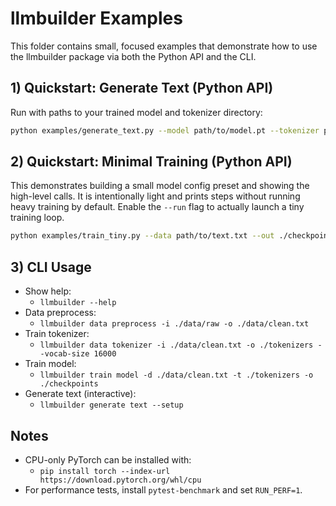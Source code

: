 # llmbuilder Examples

This folder contains small, focused examples that demonstrate how to use the llmbuilder package via both the Python API and the CLI.

## 1) Quickstart: Generate Text (Python API)

Run with paths to your trained model and tokenizer directory:

```bash
python examples/generate_text.py --model path/to/model.pt --tokenizer path/to/tokenizer --prompt "Hello world"
```

## 2) Quickstart: Minimal Training (Python API)

This demonstrates building a small model config preset and showing the high-level calls. It is intentionally light and prints steps without running heavy training by default. Enable the `--run` flag to actually launch a tiny training loop.

```bash
python examples/train_tiny.py --data path/to/text.txt --out ./checkpoints --run
```

## 3) CLI Usage

- Show help:
  - `llmbuilder --help`
- Data preprocess:
  - `llmbuilder data preprocess -i ./data/raw -o ./data/clean.txt`
- Train tokenizer:
  - `llmbuilder data tokenizer -i ./data/clean.txt -o ./tokenizers --vocab-size 16000`
- Train model:
  - `llmbuilder train model -d ./data/clean.txt -t ./tokenizers -o ./checkpoints`
- Generate text (interactive):
  - `llmbuilder generate text --setup`

## Notes
- CPU-only PyTorch can be installed with:
  - `pip install torch --index-url https://download.pytorch.org/whl/cpu`
- For performance tests, install `pytest-benchmark` and set `RUN_PERF=1`.
